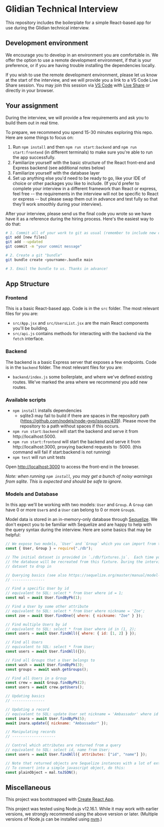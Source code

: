 # Glidian Technical Interview

This repository includes the boilerplate for a simple React-based app for use during the Glidian technical interview.

## Development environment

We encourage you to develop in an environment you are comfortable in.
We offer the option to use a remote development environment, if that is your preference, or if you are having trouble
installing the dependencies locally.

If you wish to use the remote development environment, please let us know at the start of the interview, and we will provide you a link to a VS Code Live Share session.
You may join this session via [VS Code](https://code.visualstudio.com/) with [Live Share](https://marketplace.visualstudio.com/items?itemName=MS-vsliveshare.vsliveshare) or directly in your browser.

## Your assignment

During the interview, we will provide a few requirements and ask you to build them out in real time.

To prepare, we recommend you spend 15-30 minutes exploring this repo. Here are some things to focus on:

1. Run `npm install` and then `npm run start:backend` and `npm run start:frontend` (in different terminals)
   to make sure you're able to run the app successfully.
2. Familiarize yourself with the basic structure of the React front-end and Express backend (see additional notes below)
3. Familiarize yourself with the database layer
4. Set up anything else you'd need to be ready to go, like your IDE of choice or other packages you like to include.
   (If you'd prefer to complete your interview in a different framework than React or express, feel free -- the requirements
   in the interview will not be specific to React or express -- but please swap them out in advance and test fully so that
   they'll work smoothly during your interview).

After your interview, please send us the final code you wrote so we have have it as a reference during the
hiring process. Here's the easiest way to do that:

```sh
# 1. Commit all of your work to git as usual (remember to include new created files)
git add [new files]
git add --updated
git commit -m "your commit message"

# 2. Create a git "bundle"
git bundle create <yourname>.bundle main

# 3. Email the bundle to us. Thanks in advance!
```

## App Structure

### Frontend

This is a basic React-based app. Code is in the `src` folder. The most relevant files for you are:

- `src/App.jsx` and `src/UsersList.jsx` are the main React components you'll be building.
- `src/api.js` contains methods for interacting with the backend via the `fetch` interface.

### Backend

The backend is a basic Express server that exposes a few endpoints. Code is in the `backend` folder.
The most relevant files for you are:

- `backend/index.js` some boilerplate, and where we've defined existing routes.
  We've marked the area where we recommend you add new routes.

### Available scripts

- `npm install` installs dependencies
  - sqlite3 may fail to build if there are spaces in the repository path (https://github.com/nodejs/node-gyp/issues/439).
    Please move the repository to a path without spaces if this occurs.
- `npm run start:backend` will start the backend and serve it
  from http://localhost:5000.
- `npm run start:frontend` will start the backend and serve it
  from http://localhost:3000, proxying backend requests to :5000.
  (this command will fail if start:backend is not running)
- `npm test` will run unit tests

Open [http://localhost:3000](http://localhost:3000) to access the front-end in the browser.

_Note: when running `npm install`, you may get a bunch of noisy warnings from sqlite. This is expected
and should be safe to ignore._

### Models and Database

In this app we'll be working with two models: `User` and `Group`.
A `Group` can have 0 or more `User`s and a `User` can belong to 0 or more `Group`s.

Model data is stored in an in-memory-only database through [Sequelize](https://sequelize.org/master/).
We don't expect you to be familiar with Sequelize and are happy to help with the query syntax during the interview.
Here are some basics that may be helpful:

```js
// We expose two models, `User` and `Group` which you can import from the db module
const { User, Group } = require("./db");

// The initial dataset is provided in `./db/fixtures.js`.  Each time you make a backend change,
// the database will be recreated from this fixture. During the interview, we'll provide a more complete
// dataset to drop in

// Querying basics (see also https://sequelize.org/master/manual/model-querying-basics.html)
// ---------------

// Find a specific User by id
// equivalent to SQL: select * from User where id = 1;
const mal = await User.findByPk(1);

// Find a User by some other attribute
// equivalent to SQL: select * from User where nickname = 'Zoe';
const zoe = await User.findOne({ where: { nickname: "Zoe" } });

// Find multiple Users by id
// equivalent to SQL: select * from User where id in (1, 2);
const users = await User.findAll({ where: { id: [1, 2] } });

// Find all Users
// equivalent to SQL: select * from User;
const users = await User.findAll({});

// Find all Groups that a User belongs to
const wash = await User.findByPk(3);
const groups = await wash.getGroups();

// Find all Users in a Group
const crew = await Group.findByPk(2);
const users = await crew.getUsers();

// Updating basics
// ---------------

// Updating a record
// equivalent to SQL: update User set nickname = 'Ambassador' where id = 5;
const inara = await User.findByPk(5);
await inara.update({ nickname: "Ambassador" });

// Manipulating records
// --------------------

// Control which attributes are returned from a query
// equivalent to SQL: select id, name from User;
const users = await User.findAll({ attributes: ["id", "name"] });

// Note that returned objects are Sequelize instances with a lot of extra functionality.
// To convert into a simple javascript object, do this:
const plainObject = mal.toJSON();
```

## Miscellaneous

This project was bootstrapped with [Create React App](https://github.com/facebook/create-react-app).

This project was tested using Node.js v12.16.1.
While it may work with earlier versions, we strongly recommend using the above version or later.
(Multiple versions of Node.js can be installed using [nvm](https://github.com/nvm-sh/nvm).)
